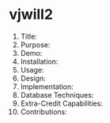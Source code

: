 # vjwill2

1. Title:
2. Purpose:
3. Demo:
4. Installation:
5. Usage:
6. Design:
7. Implementation:
8. Database Techniques:
9. Extra-Credit Capabilities:
10. Contributions:

